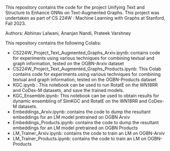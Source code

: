 This repository contains the code for the project Unifying Text and Structure to Enhance GNNs on Text-Augmented Graphs. This project was undertaken as part of CS 224W : Machine Learning with Graphs at Stanford, Fall 2023.

Authors: Abhinav Lalwani, Ananjan Nandi, Prateek Varshney

This repository contains the following Colabs:

- CS224W_Project_Text_Augmented_Graphs_Arxiv.ipynb: contains code for experiments using various techniques for combining textual and graph information, tested on the OGBN-Arxiv dataset
- CS224W_Project_Text_Augmented_Graphs_Products.ipynb: This Colab contains code for experiments using various techniques for combining textual and graph information, tested on the OGBN-Products dataset
- KGC.ipynb : This notebook can be used to run RotatE on the WN18RR and CoDex-M datasets, and save the trained models.
- KGC_Ensemble.ipynb: This notebook can be used to obtain results for dynamic ensembling of SimKGC and RotatE on the WN18RR and CoDex-M datasets.
- Embeddings_Arxiv.ipynb:  contains the code to dump the resultant embeddings for an LM model pretrained on OGBN Arxiv
- Embeddings_Products.ipynb: contains the code to dump the resultant embeddings for an LM model pretrained on OGBN Products
- LM_Trainer_Arxiv.ipynb: contains the code to train an LM on OGBN-Arxiv
- LM_Trainer_Products.ipynb: contains the code to train an LM on OGBN-Products
